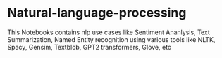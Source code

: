 # Natural-language-processing
This Notebooks contains nlp use cases like Sentiment Ananlysis, Text Summarization, Named Entity recognition using various tools like NLTK, Spacy, Gensim, Textblob, GPT2 transformers, Glove, etc
